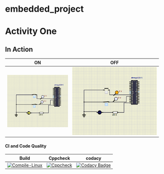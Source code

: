 # embedded_project

# Activity One

## In Action

|ON|OFF|
|:--:|:--:|
|![ON](simulation/Simulation_ON.PNG)|![OFF](simulation/Simulation_OFF.PNG)|

#### CI and Code Quality

|Build|Cppcheck|codacy|
|:--:|:--:|:--:|
|[![Compile-Linux](https://github.com/man36725/embedded_project/actions/workflows/Compile.yml/badge.svg)](https://github.com/man36725/embedded_project/actions/workflows/Compile.yml)|[![Cppcheck](https://github.com/man36725/embedded_project/actions/workflows/CodeQuality.yml/badge.svg)](https://github.com/man36725/embedded_project/actions/workflows/CodeQuality.yml)|[![Codacy Badge](https://app.codacy.com/project/badge/Grade/606c32484c8c4b2db2335463014f26ea)](https://www.codacy.com/gh/man36725/embedded_project/dashboard?utm_source=github.com&amp;utm_medium=referral&amp;utm_content=man36725/embedded_project&amp;utm_campaign=Badge_Grade)
